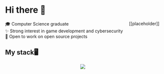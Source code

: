 # Hi there 👋
<div style="display: flex; gap: 20px;flex-direction: row;">
  <div>
    🎓 Computer Science graduate </br>
    ✨ Strong interest in game development and cybersecurity </br>
    🚀 Open to work on open source projects </br>
  </div>

  <div>
    [[placeholder]]
  </div>
</div>

## My stack🖥
<div align="center">
  <img src="https://skillicons.dev/icons?i=c,cmake,cpp,qt,rust,bevy,python,java,js,php,html,css,react,vite,tailwind,docker,git,latex,mysql,postgres,sqlite,vscode&perline=11" />
</div>
